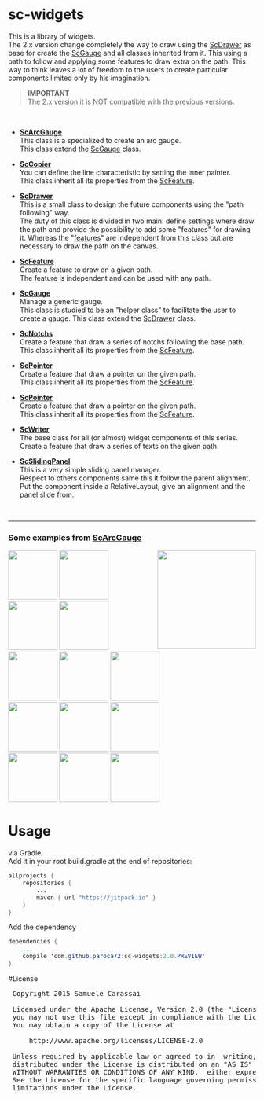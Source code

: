 # sc-widgets
This is a library of widgets.<br />
The 2.x version change completely the way to draw using the [ScDrawer](..\sc-drawer\ScDrawer.md) as base for create the [ScGauge](..\sc-gauge\ScGauge.md) and all classes inherited from it.
This using a path to follow and applying some features to draw extra on the path.
This way to think leaves a lot of freedom to the users to create particular components limited only by his imagination. 

> **IMPORTANT**<br />
> The 2.x version it is NOT compatible with the previous versions.
<br />

- **[ScArcGauge](raw/sc-arcgauge/ScArcGauge.md)**<br />
This class is a specialized to create an arc gauge.<br />
This class extend the [ScGauge](raw/sc-gauge/ScGauge.md) class.

- **[ScCopier](raw/sc-copier/ScCopier.md)**<br />
You can define the line characteristic by setting the inner painter.<br />
This class inherit all its properties from the [ScFeature](raw/sc-feature/ScFeature.md).

- **[ScDrawer](raw/sc-drawer/ScDrawer.md)**<br />
This is a small class to design the future components using the "path following" way.<br />
The duty of this class is divided in two main: define settings where draw the path and provide the possibility to add some "features" for drawing it.
Whereas the "[features](raw/sc-feature/ScFeature.md)" are independent from this class but are necessary to draw the path on the canvas.

- **[ScFeature](raw/sc-feature/ScFeature.md)**<br />
Create a feature to draw on a given path.<br />
The feature is independent and can be used with any path.

- **[ScGauge](raw/sc-gauge/ScGauge.md)**<br />
Manage a generic gauge.<br />
This class is studied to be an "helper class" to facilitate the user to create a gauge.
This class extend the [ScDrawer](raw/sc-drawer/ScDrawer.md) class.

- **[ScNotchs](sc-notchs/ScNotchs.md)**<br />
Create a feature that draw a series of notchs following the base path.<br />
This class inherit all its properties from the [ScFeature](raw/sc-feature/ScFeature.md).

- **[ScPointer](raw/sc-pointer/ScPointer.md)**<br />
Create a feature that draw a pointer on the given path.<br />
This class inherit all its properties from the [ScFeature](raw/sc-feature/ScFeature.md).

- **[ScPointer](raw/sc-pointer/ScPointer.md)**<br />
Create a feature that draw a pointer on the given path.<br />
This class inherit all its properties from the [ScFeature](raw/sc-feature/ScFeature.md).

- **[ScWriter](raw/sc-widget/ScWriter.md)**<br />
The base class for all (or almost) widget components of this series.<br />
Create a feature that draw a series of texts on the given path.

- **[ScSlidingPanel](raw/sc-slidingpanel/ScSlidingPanel.md)**<br />
This is a very simple sliding panel manager.<br />
Respect to others components same this it follow the parent alignment.
Put the component inside a RelativeLayout, give an alignment and the panel slide from.
<br />


---
### Some examples from **[ScArcGauge](raw/sc-arcgauge/ScArcGauge.md)**

<img src="https://github.com/Paroca72/sc-widgets/blob/master/raw/sc-arcgauge/n-02.jpg" align="right" height="200px" />

<img src="https://github.com/Paroca72/sc-widgets/blob/master/raw/sc-arcgauge/f-01.jpg" height="100px" />
<img src="https://github.com/Paroca72/sc-widgets/blob/master/raw/sc-arcgauge/f-02.jpg" height="100px" />
<img src="https://github.com/Paroca72/sc-widgets/blob/master/raw/sc-arcgauge/f-03.jpg" height="100px" />
<img src="https://github.com/Paroca72/sc-widgets/blob/master/raw/sc-arcgauge/f-04.jpg" height="100px" />
<br />
<img src="https://github.com/Paroca72/sc-widgets/blob/master/raw/sc-arcgauge/i-01.jpg" height="100px" />
<img src="https://github.com/Paroca72/sc-widgets/blob/master/raw/sc-arcgauge/i-02.jpg" height="100px" />
<img src="https://github.com/Paroca72/sc-widgets/blob/master/raw/sc-arcgauge/i-03.jpg" height="100px" />
<br />
<img src="https://github.com/Paroca72/sc-widgets/blob/master/raw/sc-arcgauge/i-04.jpg" height="100px" />
<img src="https://github.com/Paroca72/sc-widgets/blob/master/raw/sc-arcgauge/i-05.jpg" height="100px" />
<img src="https://github.com/Paroca72/sc-widgets/blob/master/raw/sc-arcgauge/n-01.jpg" height="100px" />
<br />
<img src="https://github.com/Paroca72/sc-widgets/blob/master/raw/sc-arcgauge/n-03.jpg" height="100px" />
<img src="https://github.com/Paroca72/sc-widgets/blob/master/raw/sc-arcgauge/n-04.jpg" height="100px" />
<img src="https://github.com/Paroca72/sc-widgets/blob/master/raw/sc-arcgauge/n-05.jpg" height="100px" />
<br />


# Usage

via Gradle:
<br />
Add it in your root build.gradle at the end of repositories:
```java
allprojects {
	repositories {
		...
		maven { url "https://jitpack.io" }
	}
}
```

Add the dependency
```java
dependencies {
    ...
    compile 'com.github.paroca72:sc-widgets:2.0.PREVIEW'
}
```


#License
<pre>
 Copyright 2015 Samuele Carassai

 Licensed under the Apache License, Version 2.0 (the "License");
 you may not use this file except in compliance with the License.
 You may obtain a copy of the License at

     http://www.apache.org/licenses/LICENSE-2.0

 Unless required by applicable law or agreed to in  writing, software
 distributed under the License is distributed on an "AS IS" BASIS,
 WITHOUT WARRANTIES OR CONDITIONS OF ANY KIND,  either express or implied.
 See the License for the specific language governing permissions and
 limitations under the License.
</pre>
